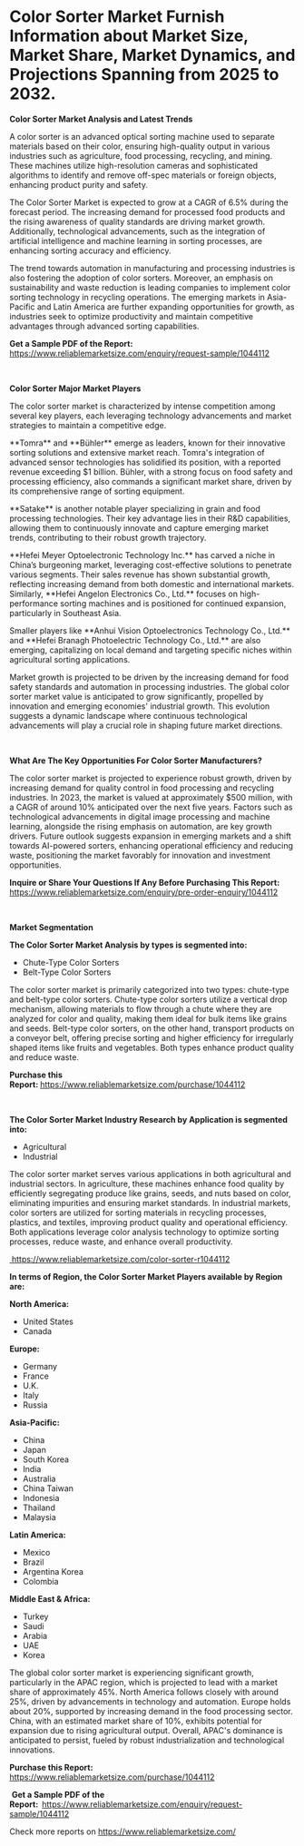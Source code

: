 <p><h1>Color Sorter Market Furnish Information about Market Size, Market Share, Market Dynamics, and Projections Spanning from 2025 to 2032.</h1></p><p><strong>Color Sorter Market Analysis and Latest Trends</strong></p>
<p><p>A color sorter is an advanced optical sorting machine used to separate materials based on their color, ensuring high-quality output in various industries such as agriculture, food processing, recycling, and mining. These machines utilize high-resolution cameras and sophisticated algorithms to identify and remove off-spec materials or foreign objects, enhancing product purity and safety.</p><p>The Color Sorter Market is expected to grow at a CAGR of 6.5% during the forecast period. The increasing demand for processed food products and the rising awareness of quality standards are driving market growth. Additionally, technological advancements, such as the integration of artificial intelligence and machine learning in sorting processes, are enhancing sorting accuracy and efficiency. </p><p>The trend towards automation in manufacturing and processing industries is also fostering the adoption of color sorters. Moreover, an emphasis on sustainability and waste reduction is leading companies to implement color sorting technology in recycling operations. The emerging markets in Asia-Pacific and Latin America are further expanding opportunities for growth, as industries seek to optimize productivity and maintain competitive advantages through advanced sorting capabilities.</p></p>
<p><strong>Get a Sample PDF of the Report:&nbsp;</strong> <a href="https://www.reliablemarketsize.com/enquiry/request-sample/1044112?utm_campaign=1898&utm_medium=2&utm_source=Github&utm_content=ia&utm_term=17022025&utm_id=color-sorter">https://www.reliablemarketsize.com/enquiry/request-sample/1044112</a></p>
<p>&nbsp;</p>
<p><strong>Color Sorter Major Market Players</strong></p>
<p><p>The color sorter market is characterized by intense competition among several key players, each leveraging technology advancements and market strategies to maintain a competitive edge. </p><p>**Tomra** and **Bühler** emerge as leaders, known for their innovative sorting solutions and extensive market reach. Tomra's integration of advanced sensor technologies has solidified its position, with a reported revenue exceeding $1 billion. Bühler, with a strong focus on food safety and processing efficiency, also commands a significant market share, driven by its comprehensive range of sorting equipment.</p><p>**Satake** is another notable player specializing in grain and food processing technologies. Their key advantage lies in their R&D capabilities, allowing them to continuously innovate and capture emerging market trends, contributing to their robust growth trajectory. </p><p>**Hefei Meyer Optoelectronic Technology Inc.** has carved a niche in China’s burgeoning market, leveraging cost-effective solutions to penetrate various segments. Their sales revenue has shown substantial growth, reflecting increasing demand from both domestic and international markets. Similarly, **Hefei Angelon Electronics Co., Ltd.** focuses on high-performance sorting machines and is positioned for continued expansion, particularly in Southeast Asia.</p><p>Smaller players like **Anhui Vision Optoelectronics Technology Co., Ltd.** and **Hefei Branagh Photoelectric Technology Co., Ltd.** are also emerging, capitalizing on local demand and targeting specific niches within agricultural sorting applications. </p><p>Market growth is projected to be driven by the increasing demand for food safety standards and automation in processing industries. The global color sorter market value is anticipated to grow significantly, propelled by innovation and emerging economies' industrial growth. This evolution suggests a dynamic landscape where continuous technological advancements will play a crucial role in shaping future market directions.</p></p>
<p>&nbsp;</p>
<p><strong>What Are The Key Opportunities For Color Sorter Manufacturers?</strong></p>
<p><p>The color sorter market is projected to experience robust growth, driven by increasing demand for quality control in food processing and recycling industries. In 2023, the market is valued at approximately $500 million, with a CAGR of around 10% anticipated over the next five years. Factors such as technological advancements in digital image processing and machine learning, alongside the rising emphasis on automation, are key growth drivers. Future outlook suggests expansion in emerging markets and a shift towards AI-powered sorters, enhancing operational efficiency and reducing waste, positioning the market favorably for innovation and investment opportunities.</p></p>
<p><strong>Inquire or Share Your Questions If Any Before Purchasing This Report:</strong> <a href="https://www.reliablemarketsize.com/enquiry/pre-order-enquiry/1044112?utm_campaign=1898&utm_medium=2&utm_source=Github&utm_content=ia&utm_term=17022025&utm_id=color-sorter">https://www.reliablemarketsize.com/enquiry/pre-order-enquiry/1044112</a></p>
<p>&nbsp;</p>
<p><strong>Market Segmentation</strong></p>
<p><strong>The Color Sorter Market Analysis by types is segmented into:</strong></p>
<p><ul><li>Chute-Type Color Sorters</li><li>Belt-Type Color Sorters</li></ul></p>
<p><p>The color sorter market is primarily categorized into two types: chute-type and belt-type color sorters. Chute-type color sorters utilize a vertical drop mechanism, allowing materials to flow through a chute where they are analyzed for color and quality, making them ideal for bulk items like grains and seeds. Belt-type color sorters, on the other hand, transport products on a conveyor belt, offering precise sorting and higher efficiency for irregularly shaped items like fruits and vegetables. Both types enhance product quality and reduce waste.</p></p>
<p><strong>Purchase this Report:&nbsp;</strong><a href="https://www.reliablemarketsize.com/purchase/1044112?utm_campaign=1898&utm_medium=2&utm_source=Github&utm_content=ia&utm_term=17022025&utm_id=color-sorter">https://www.reliablemarketsize.com/purchase/1044112</a></p>
<p>&nbsp;</p>
<p><strong>The Color Sorter Market Industry Research by Application is segmented into:</strong></p>
<p><ul><li>Agricultural</li><li>Industrial</li></ul></p>
<p><p>The color sorter market serves various applications in both agricultural and industrial sectors. In agriculture, these machines enhance food quality by efficiently segregating produce like grains, seeds, and nuts based on color, eliminating impurities and ensuring market standards. In industrial markets, color sorters are utilized for sorting materials in recycling processes, plastics, and textiles, improving product quality and operational efficiency. Both applications leverage color analysis technology to optimize sorting processes, reduce waste, and enhance overall productivity.</p></p>
<p><a href="https://www.reliablemarketsize.com/color-sorter-r1044112?utm_campaign=1898&utm_medium=2&utm_source=Github&utm_content=ia&utm_term=17022025&utm_id=color-sorter">&nbsp;https://www.reliablemarketsize.com/color-sorter-r1044112</a></p>
<p><strong>In terms of Region, the Color Sorter Market Players available by Region are:</strong></p>
<p>
    <p> <strong> North America: </strong>
        <ul>
            <li>United States</li>
            <li>Canada</li>
        </ul>
        </p> 
    <p> <strong> Europe: </strong>
        <ul>
            <li>Germany</li>
            <li>France</li>
            <li>U.K.</li>
            <li>Italy</li>
            <li>Russia</li>
        </ul>
        </p> 
    <p> <strong> Asia-Pacific: </strong>
        <ul>
            <li>China</li>
            <li>Japan</li>
            <li>South Korea</li>
            <li>India</li>
            <li>Australia</li>
            <li>China Taiwan</li>
            <li>Indonesia</li>
            <li>Thailand</li>
            <li>Malaysia</li>
        </ul>
        </p> 
    <p> <strong> Latin America: </strong>
        <ul>
            <li>Mexico</li>
            <li>Brazil</li>
            <li>Argentina Korea</li>
            <li>Colombia</li>
        </ul>
        </p> 
    <p> <strong> Middle East & Africa: </strong>
        <ul>
            <li>Turkey</li>
            <li>Saudi</li>
            <li>Arabia</li>
            <li>UAE</li>
            <li>Korea</li>
        </ul>
    </p>
    </p>
<p><p>The global color sorter market is experiencing significant growth, particularly in the APAC region, which is projected to lead with a market share of approximately 45%. North America follows closely with around 25%, driven by advancements in technology and automation. Europe holds about 20%, supported by increasing demand in the food processing sector. China, with an estimated market share of 10%, exhibits potential for expansion due to rising agricultural output. Overall, APAC's dominance is anticipated to persist, fueled by robust industrialization and technological innovations.</p></p>
<p><strong>Purchase this Report: </strong><a href="https://www.reliablemarketsize.com/purchase/1044112?utm_campaign=1898&utm_medium=2&utm_source=Github&utm_content=ia&utm_term=17022025&utm_id=color-sorter">https://www.reliablemarketsize.com/purchase/1044112</a></p>
<p>&nbsp;<strong>Get a Sample PDF of the Report:&nbsp;&nbsp;</strong><a href="https://www.reliablemarketsize.com/enquiry/request-sample/1044112?utm_campaign=1898&utm_medium=2&utm_source=Github&utm_content=ia&utm_term=17022025&utm_id=color-sorter">https://www.reliablemarketsize.com/enquiry/request-sample/1044112</a></p>
<p><strong></strong></p>
<p>Check more reports on <a href="https://www.reliablemarketsize.com/?utm_campaign=1898&utm_medium=2&utm_source=Github&utm_content=ia&utm_term=17022025&utm_id=color-sorter">https://www.reliablemarketsize.com/</a></p>
